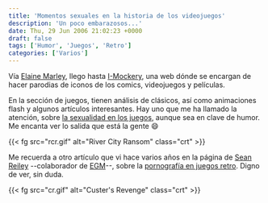 ```yaml
---
title: 'Momentos sexuales en la historia de los videojuegos'
description: 'Un poco embarazosos...'
date: Thu, 29 Jun 2006 21:02:23 +0000
draft: false
tags: ['Humor', 'Juegos', 'Retro']
categories: ['Varios']
---
```


Vía [Elaine Marley](http://conejitosaqueador.blogspot.com/2006/06/parodia-de-monkey-island.html), llego hasta [I-Mockery](http://www.i-mockery.com/), una web dónde se encargan de hacer parodias de iconos de los comics, videojuegos y películas.

En la sección de juegos, tienen análisis de clásicos, así como animaciones flash y algunos artículos interesantes. Hay uno que me ha llamado la atención, sobre [la sexualidad en los juegos](http://www.i-mockery.com/minimocks/sexual-games/default.php), aunque sea en clave de humor. Me encanta ver lo salida que está la gente :smile:

{{< fg src="rcr.gif" alt="River City Ransom" class="crt" >}}

Me recuerda a otro artículo que vi hace varios años en la página de [Sean Reiley](http://www.seanbaby.com/) --colaborador de [EGM](http://en.wikipedia.org/wiki/Electronic_Gaming_Monthly)--, sobre la [pornografía en juegos retro](http://www.seanbaby.com/nes/naughty.htm). Digno de ver, sin duda.

{{< fg src="cr.gif" alt="Custer's Revenge" class="crt" >}}